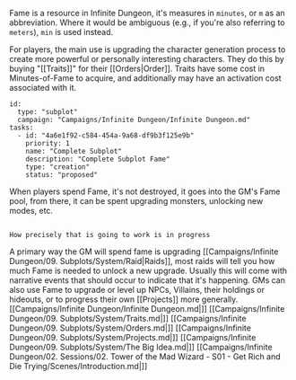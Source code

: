 Fame is a resource in Infinite Dungeon, it's measures in `minutes`, or `m` as an abbreviation. Where it would be ambiguous (e.g., if you're also referring to `meters`), `min` is used instead.

For players, the main use is upgrading the character generation process to create more powerful or personally interesting characters. They do this by buying "[[Traits]]" for their [[Orders|Order]]. Traits have some cost in Minutes-of-Fame to acquire, and additionally may have an activation cost associated with it.
```RpgManager4
id: 
  type: "subplot"
  campaign: "Campaigns/Infinite Dungeon/Infinite Dungeon.md"
tasks: 
  - id: "4a6e1f92-c584-454a-9a68-df9b3f125e9b"
    priority: 1
    name: "Complete Subplot"
    description: "Complete Subplot Fame"
    type: "creation"
    status: "proposed"
```

When players spend Fame, it's not destroyed, it goes into the GM's Fame pool, from there, it can be spent upgrading monsters, unlocking new modes, etc.

```ad-note

How precisely that is going to work is in progress
```

A primary way the GM will spend fame is upgrading [[Campaigns/Infinite Dungeon/09. Subplots/System/Raid|Raids]], most raids will tell you how much Fame is needed to unlock a new upgrade. Usually this will come with narrative events that should occur to indicate that it's happening. GMs can also use Fame to upgrade or level up NPCs, Villains, their holdings or hideouts, or to progress their own [[Projects]] more generally.
[[Campaigns/Infinite Dungeon/Infinite Dungeon.md|]]
[[Campaigns/Infinite Dungeon/09. Subplots/System/Traits.md|]]
[[Campaigns/Infinite Dungeon/09. Subplots/System/Orders.md|]]
[[Campaigns/Infinite Dungeon/09. Subplots/System/Projects.md|]]
[[Campaigns/Infinite Dungeon/09. Subplots/System/The Big Idea.md|]]
[[Campaigns/Infinite Dungeon/02. Sessions/02. Tower of the Mad Wizard - S01 - Get Rich and Die Trying/Scenes/Introduction.md|]]